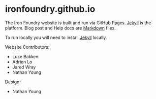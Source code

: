 ironfoundry.github.io
=====================

The Iron Foundry website is built and run via GitHub Pages. [Jekyll](http://jekyllrb.com) is the platform. Blog post and Help docs are [Markdown](http://daringfireball.net/projects/markdown/) files.

To run locally you will need to install [Jekyll](http://jekyllrb.com) locally.

Website Contributors:
- Luke Bakken
- Adrien Lo
- Jared Wray
- Nathan Young

Design:
- Nathan Young